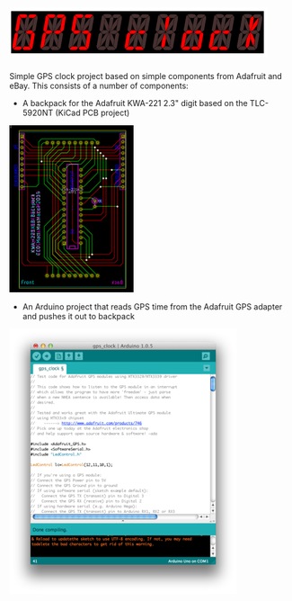![](https://github.com/mmastrac/gpsclock/blob/master/images/project-logo.png)
========

Simple GPS clock project based on simple components from Adafruit and eBay. This consists of a number of components:

  * A backpack for the Adafruit KWA-221 2.3" digit based on the TLC-5920NT (KiCad PCB project)
  
![pcb screenshot](https://github.com/mmastrac/gpsclock/blob/master/images/pcb.png)

  * An Arduino project that reads GPS time from the Adafruit GPS adapter and pushes it out to backpack

![arduino screenshot](https://github.com/mmastrac/gpsclock/blob/master/images/arduino.png)
 


